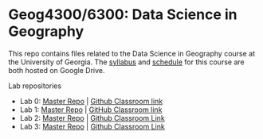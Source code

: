 # Geog4300/6300: Data Science in Geography 

This repo contains files related to the Data Science in Geography course at the University of Georgia. The [syllabus](https://drive.google.com/open?id=1huHQle5c8uYEtV1-jKhwPXDPZShgu9h1tUzeNZ7xDyA) and [schedule](https://docs.google.com/spreadsheets/d/1kkK6xVx-wwIya_0yzGHPzkEqEGFJWAxO41vaOcfqs4Y/edit?usp=sharing) for this course are both hosted on Google Drive.

Lab repositories
* Lab 0: [Master Repo](https://github.com/jshannon75/geog4300_lab0) | [Github Classroom link](https://classroom.github.com/a/CTk2c31D)
* Lab 1: [Master Repo](https://github.com/jshannon75/geog4300_lab1) | [GitHub Classroom link](https://classroom.github.com/a/YLQS7qO9)
* Lab 2: [Master Repo](https://github.com/jshannon75/geog4300_lab2) | [Github Classroom Link](https://classroom.github.com/a/kbYt78bJ)
* Lab 3: [Master Repo](https://github.com/jshannon75/geog4300_lab3) | [Github Classroom Link](https://classroom.github.com/a/9_tCC4OF)
